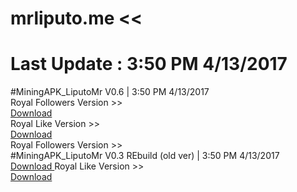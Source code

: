 # mrliputo.me <<
# Last Update : 3:50 PM 4/13/2017 <br> 
#MiningAPK_LiputoMr V0.6 | 3:50 PM 4/13/2017   <br> 
Royal Followers Version >> <br>
<a href="https://github.com/mrafiqiliputo/Apkmining/releases/download/0.6/MiningApk_LiputoMr.apk"> Download </a>
<br>
Royal Like Version >> <br>
<a href="https://github.com/mrafiqiliputo/Apkmining/releases/download/RoyalLike0.6/Mining_instagram-RoyalLike-LiputoMr.apk"> Download </a>
<br>
Royal Followers Version >> <br>
#MiningAPK_LiputoMr V0.3 REbuild   (old ver) | 3:50 PM 4/13/2017<br> 
<a href="https://github.com/mrafiqiliputo/Apkmining/releases/download/v0.3-rebuild/MiningApk_LiputoMr-03rebuild.apk"> Download </a>
Royal Like Version >> <br>
<a href="https://github.com/mrafiqiliputo/Apkmining/releases/download/RoyalLike0.3/Mining_instagram-RoyalLike-LiputoMr-v0.3.apk"> Download </a>
